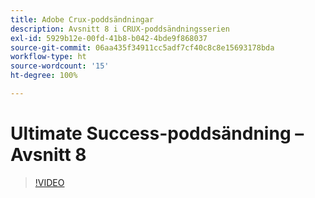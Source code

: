 ```yaml
---
title: Adobe Crux-poddsändningar
description: Avsnitt 8 i CRUX-poddsändningsserien
exl-id: 5929b12e-00fd-41b8-b042-4bde9f868037
source-git-commit: 06aa435f34911cc5adf7cf40c8c8e15693178bda
workflow-type: ht
source-wordcount: '15'
ht-degree: 100%

---
```


# Ultimate Success-poddsändning – Avsnitt 8

>[!VIDEO](https://video.tv.adobe.com/v/3429404?quality=12learn=on)
